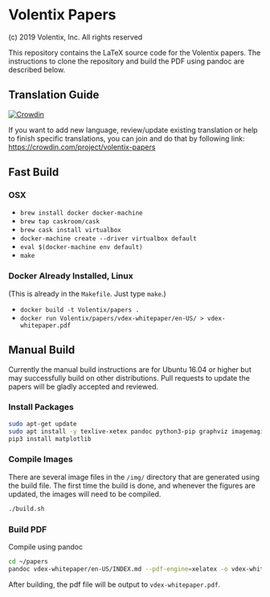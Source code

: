 # Volentix Papers

(c) 2019 Volentix, Inc.  All rights reserved

This repository contains the LaTeX source code for the Volentix papers. The
instructions to clone the repository and build the PDF using pandoc are
described below.

## Translation Guide

[![Crowdin](https://d322cqt584bo4o.cloudfront.net/volentix-papers/localized.svg)](https://crowdin.com/project/volentix-papers)

If you want to add new language, review/update existing translation or help to finish specific translations, you can join and do that by following link:
https://crowdin.com/project/volentix-papers

## Fast Build

### OSX

* `brew install docker docker-machine`
* `brew tap caskroom/cask`
* `brew cask install virtualbox`
* `docker-machine create --driver virtualbox default`
* `eval $(docker-machine env default)`
* `make`

### Docker Already Installed, Linux

(This is already in the `Makefile`.  Just type `make`.)

* `docker build -t Volentix/papers .`
* `docker run Volentix/papers/vdex-whitepaper/en-US/ > vdex-whitepaper.pdf`

## Manual Build

Currently the manual build instructions are for Ubuntu 16.04 or higher but
may successfully build on other distributions. Pull requests to update the
papers will be gladly accepted and reviewed.

### Install Packages

```bash
sudo apt-get update
sudo apt install -y texlive-xetex pandoc python3-pip graphviz imagemagick
pip3 install matplotlib
```

### Compile Images

There are several image files in the `/img/` directory that are generated using the build file. The first time the build is done, and whenever the figures are updated, the images will need to be compiled.

```bash
./build.sh
```

### Build PDF

Compile using pandoc
```bash
cd ~/papers
pandoc vdex-whitepaper/en-US/INDEX.md --pdf-engine=xelatex -o vdex-whitepaper.pdf

```

After building, the pdf file will be output to `vdex-whitepaper.pdf`.
